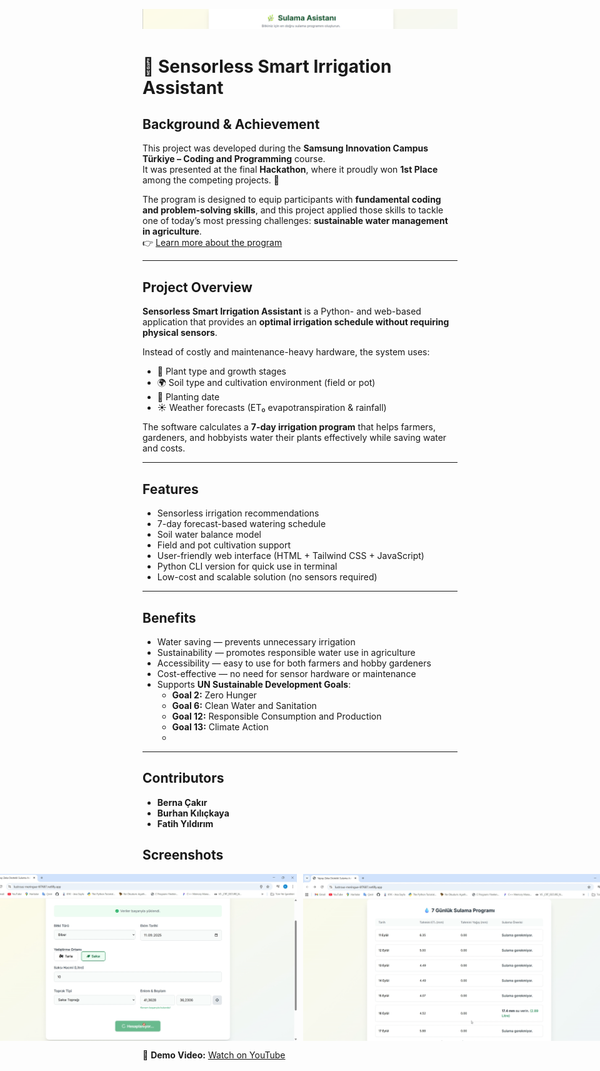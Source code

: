 
![Screenshot](Screenshots/title1.png)

# 🌿 Sensorless Smart Irrigation Assistant

## Background & Achievement  
This project was developed during the **Samsung Innovation Campus Türkiye – Coding and Programming** course.  
It was presented at the final **Hackathon**, where it proudly won **1st Place** among the competing projects. 🎉  

The program is designed to equip participants with **fundamental coding and problem-solving skills**, and this project applied those skills to tackle one of today’s most pressing challenges: **sustainable water management in agriculture**.  
👉 [Learn more about the program](https://www.samsung.com/tr/innovation-campus/)

---

## Project Overview  
**Sensorless Smart Irrigation Assistant** is a Python- and web-based application that provides an **optimal irrigation schedule without requiring physical sensors**.  

Instead of costly and maintenance-heavy hardware, the system uses:  
- 🌱 Plant type and growth stages  
- 🌍 Soil type and cultivation environment (field or pot)  
- 📅 Planting date  
- ☀️ Weather forecasts (ET₀ evapotranspiration & rainfall)  

The software calculates a **7-day irrigation program** that helps farmers, gardeners, and hobbyists water their plants effectively while saving water and costs.

---

## Features  
- Sensorless irrigation recommendations  
- 7-day forecast-based watering schedule  
- Soil water balance model  
- Field and pot cultivation support  
- User-friendly web interface (HTML + Tailwind CSS + JavaScript)  
- Python CLI version for quick use in terminal  
- Low-cost and scalable solution (no sensors required)  

---
## Benefits

- Water saving — prevents unnecessary irrigation
- Sustainability — promotes responsible water use in agriculture
- Accessibility — easy to use for both farmers and hobby gardeners
- Cost-effective — no need for sensor hardware or maintenance
- Supports **UN Sustainable Development Goals**:
    * **Goal 2:** Zero Hunger
    * **Goal 6:** Clean Water and Sanitation
    * **Goal 12:** Responsible Consumption and Production
    * **Goal 13:** Climate Action
    * 
---

## Contributors

- **Berna Çakır**  
- **Burhan Kılıçkaya**
- **Fatih Yıldırım**

## Screenshots

<div style="display: flex; gap: 10px; justify-content: center;">
  <img src="Screenshots/irrigation1.png" width="550" />
  <img src="Screenshots/irrigation2.png" width="550" />
</div>

🎥 **Demo Video:** [Watch on YouTube](https://youtu.be/OCGlecQtKtQ)

